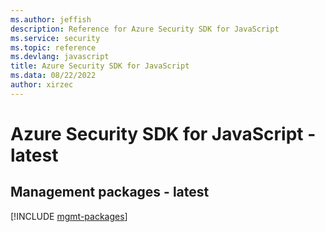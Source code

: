 ```yaml
---
ms.author: jeffish
description: Reference for Azure Security SDK for JavaScript
ms.service: security
ms.topic: reference
ms.devlang: javascript
title: Azure Security SDK for JavaScript
ms.data: 08/22/2022
author: xirzec
---
```

# Azure Security SDK for JavaScript - latest

## Management packages - latest
[!INCLUDE [mgmt-packages](security-mgmt-index.md)]